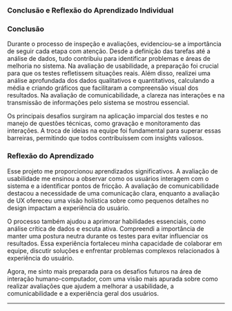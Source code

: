 ### Conclusão e Reflexão do Aprendizado Individual

### Conclusão

Durante o processo de inspeção e avaliações, evidenciou-se a importância de seguir cada etapa com atenção. Desde a definição das tarefas até a análise de dados, tudo contribuiu para identificar problemas e áreas de melhoria no sistema. Na avaliação de usabilidade, a preparação foi crucial para que os testes refletissem situações reais. Além disso, realizei uma análise aprofundada dos dados qualitativos e quantitativos, calculando a média e criando gráficos que facilitaram a compreensão visual dos resultados. Na avaliação de comunicabilidade, a clareza nas interações e na transmissão de informações pelo sistema se mostrou essencial.

Os principais desafios surgiram na aplicação imparcial dos testes e no manejo de questões técnicas, como gravação e monitoramento das interações. A troca de ideias na equipe foi fundamental para superar essas barreiras, permitindo que todos contribuíssem com insights valiosos.

### Reflexão do Aprendizado

Esse projeto me proporcionou aprendizados significativos. A avaliação de usabilidade me ensinou a observar como os usuários interagem com o sistema e a identificar pontos de fricção. A avaliação de comunicabilidade destacou a necessidade de uma comunicação clara, enquanto a avaliação de UX ofereceu uma visão holística sobre como pequenos detalhes no design impactam a experiência do usuário.

O processo também ajudou a aprimorar habilidades essenciais, como análise crítica de dados e escuta ativa. Compreendi a importância de manter uma postura neutra durante os testes para evitar influenciar os resultados. Essa experiência fortaleceu minha capacidade de colaborar em equipe, discutir soluções e enfrentar problemas complexos relacionados à experiência do usuário.

Agora, me sinto mais preparada para os desafios futuros na área de interação humano-computador, com uma visão mais apurada sobre como realizar avaliações que ajudem a melhorar a usabilidade, a comunicabilidade e a experiência geral dos usuários.

----
